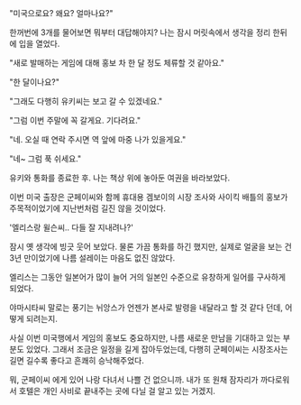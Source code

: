 "미국으로요? 왜요? 얼마나요?"

한꺼번에 3개를 물어보면 뭐부터 대답해야지? 나는 잠시 머릿속에서 생각을 정리 한뒤에 입을 열었다.

"새로 발매하는 게임에 대해 홍보 차 한 달 정도 체류할 것 같아요."

"한 달이나요?"

"그래도 다행히 유키씨는 보고 갈 수 있겠네요."

"그럼 이번 주말에 꼭 갈게요. 기다려요."

"네. 오실 때 연락 주시면 역 앞에 마중 나가 있을게요."

"네~ 그럼 푹 쉬세요."

유키와 통화를 종료한 후. 나는 책상 위에 놓아둔 여권을 바라보았다.

이번 미국 출장은 군페이씨와 함께 휴대용 겜보이의 시장 조사와 사이킥 배틀의 홍보가 주목적이었기에 지난번처럼 길진 않을 것이었다.

'엘리스랑 윌슨씨.. 다들 잘 지내려나?'

잠시 옛 생각에 빙긋 웃어 보았다. 물론 가끔 통화를 하긴 했지만, 실제로 얼굴을 보는 건 3년 만이었기에 나름 설레이는 마음도 없진 않았다.

엘리스는 그동안 일본어가 많이 늘어 거의 일본인 수준으로 유창하게 일어를 구사하게 되었다.

야마시타씨 말로는 풍기는 뉘앙스가 언젠가 본사로 발령을 내달라고 할 것 같다 던데, 어떻게 되려는지.

사실 이번 미국행에서 게임의 홍보도 중요하지만, 나름 새로운 만남을 기대하고 있는 부분도 있었다. 그래서 조금은 일정을 길게 잡아두었는데, 다행히 군페이씨는 시장조사는 길면 길수록 좋다고 흔쾌히 승낙해주었다.

뭐, 군페이씨 에게 있어 나랑 다녀서 나쁠 건 없으니까. 내가 또 원채 잠자리가 까다로워서 호텔은 개인 사비로 끝내주는 곳에 다닐 걸 알고 있는 거겠지.